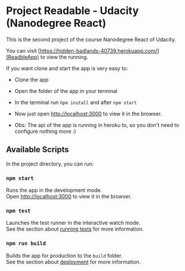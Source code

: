 # Project Readable - Udacity (Nanodegree React)

This is the second project of the course Nanodegree React of Udacity.

You can visit [https://hidden-badlands-40739.herokuapp.com/](ReadbleApp) to view the running.

If you want clone and start the app is very easy to:

* Clone the app
* Open the folder of the app in your terminal
* In the terminal run `ǹpm install` and after `npm start`
* Now just open [http://localhost:3000](http://localhost:3000) to view it in the browser.

* Obs: The api of the app is running in heroku to, so you don't need to configure nothing more :)

## Available Scripts

In the project directory, you can run:

### `npm start`

Runs the app in the development mode.<br>
Open [http://localhost:3000](http://localhost:3000) to view it in the browser.

### `npm test`

Launches the test runner in the interactive watch mode.<br>
See the section about [running tests](#running-tests) for more information.

### `npm run build`

Builds the app for production to the `build` folder.<br>
See the section about [deployment](#deployment) for more information.